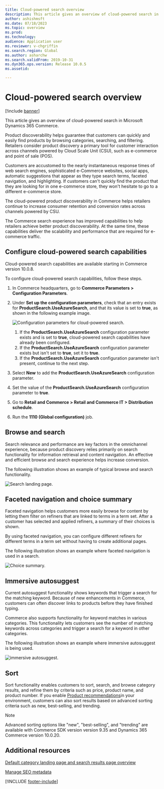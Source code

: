 ```yaml
---
title: Cloud-powered search overview
description: This article gives an overview of cloud-powered search in Microsoft Dynamics 365 Commerce.
author: ashishmsft
ms.date: 07/18/2023
ms.topic: overview
ms.prod:
ms.technology:
audience: Application user
ms.reviewer: v-chgriffin
ms.search.region: Global
ms.author: asharchw
ms.search.validFrom: 2019-10-31
ms.dyn365.ops.version: Release 10.0.5
ms.assetid:

---
```


# Cloud-powered search overview

[!include [banner](includes/banner.md)]

This article gives an overview of cloud-powered search in Microsoft Dynamics 365 Commerce.

Product discoverability helps guarantee that customers can quickly and easily find products by browsing categories, searching, and filtering. Retailers consider product discovery a primary tool for customer interaction across channels powered by Cloud Scale Unit (CSU), such as e-commerce and point of sale (POS).

Customers are accustomed to the nearly instantaneous response times of web search engines, sophisticated e-Commerce websites, social apps, automatic suggestions that appear as they type search terms, faceted navigation, and highlighting. If customers can't quickly find the product that they are looking for in one e-commerce store, they won't hesitate to go to a different e-commerce store.

The cloud-powered product discoverability in Commerce helps retailers continue to increase consumer retention and conversion rates across channels powered by CSU.

The Commerce search experience has improved capabilities to help retailers achieve better product discoverability. At the same time, these capabilities deliver the scalability and performance that are required for e-commerce traffic.

## Configure cloud-powered search capabilities

Cloud-powered search capabilities are available starting in Commerce version 10.0.8.

To configure cloud-powered search capabilities, follow these steps.

1. In Commerce headquarters, go to **Commerce Parameters \> Configuration Parameters**.
1. Under **Set up the configuration parameters**, check that an entry exists for **ProductSearch.UseAzureSearch**, and that its value is set to **true**, as shown in the following example image.

    ![Configuration parameters for cloud-powered search.](./media/CloudPoweredSearchConfigurationParameters.png)

    1. If the **ProductSearch.UseAzureSearch** configuration parameter exists and is set to **true**, cloud-powered search capabilities have already been configured.
    1. If the **ProductSearch.UseAzureSearch** configuration parameter exists but isn't set to **true**, set it to **true**.
    1. If the **ProductSearch.UseAzureSearch** configuration parameter isn't present, continue to the next step.

1. Select **New** to add the **ProductSearch.UseAzureSearch** configuration parameter.
1. Set the value of the **ProductSearch.UseAzureSearch** configuration parameter to **true**.
1. Go to **Retail and Commerce \> Retail and Commerce IT \> Distribution schedule**.
1. Run the **1110 (Global configuration)** job.

## Browse and search

Search relevance and performance are key factors in the omnichannel experience, because product discovery relies primarily on search functionality for information retrieval and content navigation. An effective and efficient browse and search experience helps increase conversion.

The following illustration shows an example of typical browse and search functionality.

![Search landing page.](./media/SearchLanding.png)

## Faceted navigation and choice summary

Faceted navigation helps customers more easily browse for content by letting them filter on refiners that are linked to terms in a term set. After a customer has selected and applied refiners, a summary of their choices is shown.

By using faceted navigation, you can configure different refiners for different terms in a term set without having to create additional pages.

The following illustration shows an example where faceted navigation is used in a search.

![Choice summary.](./media/ChoiceSummary.png)

## Immersive autosuggest

Current autosuggest functionality shows keywords that trigger a search for the matching keyword. Because of new enhancements in Commerce, customers can often discover links to products before they have finished typing.

Commerce also supports functionality for keyword matches in various categories. This functionality lets customers see the number of matching keywords across categories and trigger a search for a keyword in other categories.

The following illustration shows an example where immersive autosuggest is being used.

![immersive autosuggest.](./media/ImmersiveAutoSuggestUX.png)

## Sort

Sort functionality enables customers to sort, search, and browse category results, and refine them by criteria such as price, product name, and product number. If you enable [Product recommendations](product-recommendations.md)in your environment, customers can also sort results based on advanced sorting criteria such as new, best-selling, and trending.

> [!NOTE]
> Advanced sorting options like "new", "best-selling", and "trending" are available with Commerce SDK version version 9.35 and Dynamics 365 Commerce version 10.0.20.

## Additional resources

[Default category landing page and search results page overview](category-search-page-overview.md)

[Manage SEO metadata](manage-seo-metadata.md)


[!INCLUDE [footer-include](../includes/footer-banner.md)]
